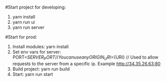 #Start project for developing:
1. yarn install
2. yarn run ui
3. yarn run server

#Start for prod:
1. Install modules:
    yarn install
2. Set env vars for server:
    PORT=${SERVER_PORT} //You can use any
    ORIGIN_URI=${URI} // Used to allow requests to the server from a specific ip. Example http://34.35.26.63:80
3. Build project:
    yarn run build
4. Start:
    yarn run start

